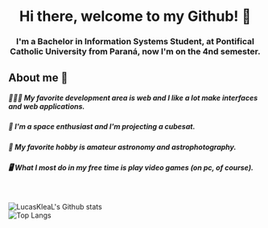 <h1 align="center">
  Hi there, welcome to my Github! 👋
</h1>

<h3 align="center">
  I'm a Bachelor in Information Systems Student, at Pontifical Catholic University from Paraná, now I'm on the 4nd semester.
</h3>

## About me 📌

##### 👨🏻‍💻 My favorite development area is web and I like a lot make interfaces and web applications. 
##### 🚀 I'm a space enthusiast and I'm projecting a cubesat.
##### 🔭 My favorite hobby is amateur astronomy and astrophotography.
##### 🖥️ What I most do in my free time is play video games (on pc, of course).

<br/>

![LucasKleaL's Github stats](https://github-readme-stats.vercel.app/api?username=LucasKleaL&show_icons=true&theme=radical) <br/>
![Top Langs](https://github-readme-stats.vercel.app/api/top-langs/?username=LucasKleaL&show_icons=true&theme=radical&layout=compact)

<!--
**LucasKleaL/LucasKleaL** is a ✨ _special_ ✨ repository because its `README.md` (this file) appears on your GitHub profile.

Here are some ideas to get you started:

- 🔭 I’m currently working on ...
- 🌱 I’m currently learning ...
- 👯 I’m looking to collaborate on ...
- 🤔 I’m looking for help with ...
- 💬 Ask me about ...
- 📫 How to reach me: ...
- 😄 Pronouns: ...
- ⚡ Fun fact: ...
-->

